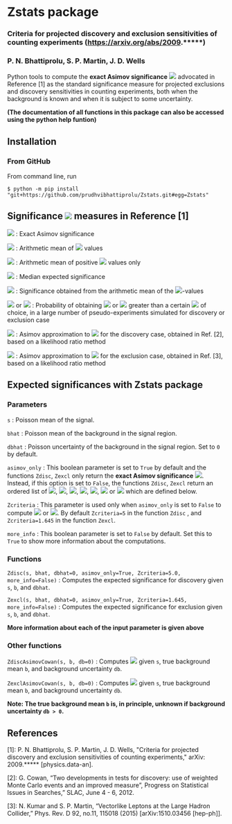# Zstats package
### Criteria for projected discovery and exclusion sensitivities of counting experiments (https://arxiv.org/abs/2009.*****)
### P. N. Bhattiprolu, S. P. Martin, J. D. Wells

Python tools to compute the **exact Asimov significance** <img src="https://latex.codecogs.com/gif.latex?Z^{\rm A}"> advocated in Reference [1] as the standard significance measure for projected exclusions and discovery sensitivities in counting experiments, both when the background is known and when it is subject to some uncertainty.

**(The documentation of all functions in this package can also be accessed using the python help funtion)**

## Installation

### From GitHub
From command line, run

    $ python -m pip install "git+https://github.com/prudhvibhattiprolu/Zstats.git#egg=Zstats"

## Significance <img src="https://latex.codecogs.com/gif.latex?(Z)"> measures in Reference [1]

<img src="https://latex.codecogs.com/gif.latex?Z^{\rm A}"> : Exact Asimov significance

<img src="https://latex.codecogs.com/gif.latex?Z^{mean}"> : Arithmetic mean of <img src="https://latex.codecogs.com/gif.latex?Z"> values

<img src="https://latex.codecogs.com/gif.latex?Z^{\rm mean} (Z > 0)"> : Arithmetic mean of positive <img src="https://latex.codecogs.com/gif.latex?Z"> values only 

<img src="https://latex.codecogs.com/gif.latex?Z^{\rm med}"> : Median expected significance

<img src="https://latex.codecogs.com/gif.latex?Z^{p\, \rm mean}"> : Significance obtained from the arithmetic mean of the <img src="https://latex.codecogs.com/gif.latex?p">-values

<img src="https://latex.codecogs.com/gif.latex?P(Z_{\rm disc} > Z)"> or <img src="https://latex.codecogs.com/gif.latex?P(Z_{\rm excl} > Z)"> : Probability of obtaining <img src="https://latex.codecogs.com/gif.latex?Z_{\rm disc}"> or <img src="https://latex.codecogs.com/gif.latex?Z_{\rm excl}"> greater than a certain <img src="https://latex.codecogs.com/gif.latex?Z"> of choice, in a large number of pseudo-experiments simulated for discovery or exclusion case
 
<img src="https://latex.codecogs.com/gif.latex?Z^{\rm Cowan}_{\rm disc}"> : Asimov approximation to <img src="https://latex.codecogs.com/gif.latex?Z^{\rm med}"> for the discovery case, obtained in Ref. [2], based on a likelihood ratio method

<img src="https://latex.codecogs.com/gif.latex?Z^{\rm KM}_{\rm excl}"> : Asimov approximation to <img src="https://latex.codecogs.com/gif.latex?Z^{\rm med}"> for the exclusion case, obtained in Ref. [3], based on a likelihood ratio method

## Expected significances with Zstats package

### Parameters

`s` : Poisson mean of the signal.

`bhat` : Poisson mean of the background in the signal region.

`dbhat` : Poisson uncertainty of the background in the signal region. Set to `0` by default.

`asimov_only` :  This boolean parameter is set to `True` by default and the functions `Zdisc`, `Zexcl` only return the **exact Asimov significance** <img src="https://latex.codecogs.com/gif.latex?Z^{\rm A}">. Instead, if this option is set to `False`, the functions `Zdisc`, `Zexcl` return an ordered list of <img src="https://latex.codecogs.com/gif.latex?Z^{\rm A}">, <img src="https://latex.codecogs.com/gif.latex?Z^{mean}">, <img src="https://latex.codecogs.com/gif.latex?Z^{\rm mean} (Z > 0)">, <img src="https://latex.codecogs.com/gif.latex?Z^{\rm med}">, <img src="https://latex.codecogs.com/gif.latex?Z^{p\, \rm mean}">, <img src="https://latex.codecogs.com/gif.latex?P(Z_{\rm disc} > {\rm Zcriteria})"> or <img src="https://latex.codecogs.com/gif.latex?P(Z_{\rm excl} > {\rm Zcriteria})"> which are defined below.

`Zcriteria` : This parameter is used only when `asimov_only` is set to `False` to compute <img src="https://latex.codecogs.com/gif.latex?P(Z_{\rm disc} > {\rm Zcriteria})"> or <img src="https://latex.codecogs.com/gif.latex?P(Z_{\rm excl} > {\rm Zcriteria})">. By default `Zcriteria=5` in the function `Zdisc` , and `Zcriteria=1.645` in the function `Zexcl`.

`more_info` : This boolean parameter is set to `False` by default. Set this to `True` to show more information about the computations.


### Functions

`Zdisc(s, bhat, dbhat=0, asimov_only=True, Zcriteria=5.0, more_info=False)` : Computes the expected significance for discovery given `s`, `b`, and `dbhat`. 

`Zexcl(s, bhat, dbhat=0, asimov_only=True, Zcriteria=1.645, more_info=False)` : Computes the expected significance for exclusion given `s`, `b`, and `dbhat`.

**More information about each of the input parameter is given above**

### Other functions

`ZdiscAsimovCowan(s, b, db=0)` : Computes <img src="https://latex.codecogs.com/gif.latex?Z^{\rm Cowan}_{\rm disc}"> given `s`, true background mean `b`, and background uncertainty `db`.

`ZexclAsimovCowan(s, b, db=0)` :  Computes <img src="https://latex.codecogs.com/gif.latex?Z^{\rm KM}_{\rm excl}"> given `s`, true background mean `b`, and background uncertainty `db`.

**Note: The true background mean `b` is, in principle, unknown if background uncertainty `db > 0`.**

## References

[1]: P. N. Bhattiprolu, S. P. Martin, J. D. Wells, "Criteria for projected discovery and exclusion sensitivities of counting experiments," arXiv: 2009.***** [physics.data-an].

[2]: G. Cowan, “Two developments in tests for discovery: use of weighted Monte Carlo events and an improved measure”, Progress on Statistical Issues in Searches,” SLAC, June 4 - 6, 2012.

[3]: N. Kumar and S. P. Martin, “Vectorlike Leptons at the Large Hadron Collider,” Phys. Rev. D 92, no.11, 115018 (2015) [arXiv:1510.03456 [hep-ph]].
